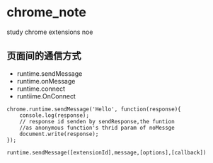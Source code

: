 # chrome_note
study chrome extensions noe

## 页面间的通信方式 ##
- runtime.sendMessage
- runtime.onMessage
- runtime.connect
- runtiime.OnConnect

```
chrome.runtime.sendMessage('Hello', function(response){
	console.log(response);	
	// response id senden by sendResponse,the funtion
	//as anonymous function's thrid param of noMessge 																
    document.write(response);
});
```
`runtime.sendMessage([extensionId],message,[options],[callback])`
